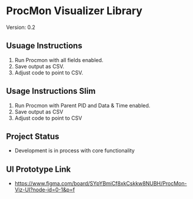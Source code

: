 # ProcMon Visualizer Library
Version: 0.2

## Usuage Instructions
1. Run Procmon with all fields enabled.
2. Save output as CSV.
3. Adjust code to point to CSV.

## Usage Instructions Slim
1. Run Procmon with Parent PID and Data & Time enabled.
2. Save output as CSV
3. Adjust code to point to CSV

## Project Status
* Development is in process with core functionality

## UI Prototype Link
* https://www.figma.com/board/SYpYBmiCf8xkCskkw8NUBH/ProcMon-Viz-UI?node-id=0-1&p=f